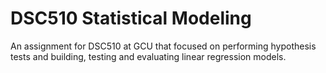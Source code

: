 # DSC510 Statistical Modeling
 An assignment for DSC510 at GCU that focused on performing hypothesis tests and building, testing and evaluating linear regression models.
